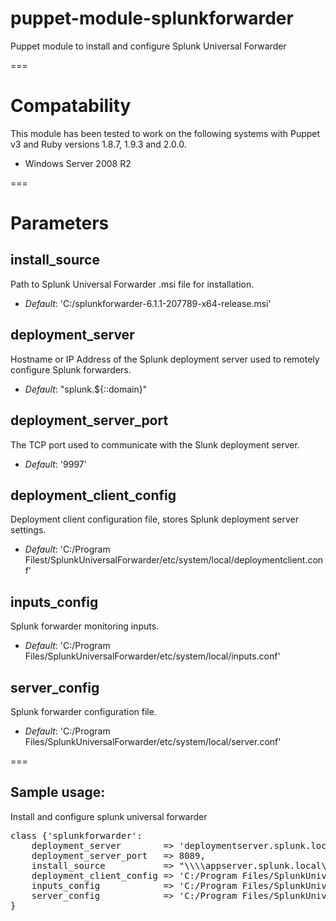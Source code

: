# puppet-module-splunkforwarder

Puppet module to install and configure Splunk Universal Forwarder

===

# Compatability

This module has been tested to work on the following systems with Puppet v3 and Ruby versions 1.8.7, 1.9.3 and 2.0.0.

 * Windows Server 2008 R2

===

# Parameters

install_source
-----------
Path to Splunk Universal Forwarder .msi file for installation.

- *Default*: 'C:/splunkforwarder-6.1.1-207789-x64-release.msi'

deployment_server
---------------------------
Hostname or IP Address of the Splunk deployment server used to remotely configure Splunk forwarders.

- *Default*: "splunk.${::domain}"

deployment_server_port
---------------
The TCP port used to communicate with the Slunk deployment server.

- *Default*: '9997'

deployment_client_config
---------------------------
Deployment client configuration file, stores Splunk deployment server settings.

- *Default*: 'C:/Program Filest/SplunkUniversalForwarder/etc/system/local/deploymentclient.conf'

inputs_config
-------------
Splunk forwarder monitoring inputs.

- *Default*: 'C:/Program Files/SplunkUniversalForwarder/etc/system/local/inputs.conf'

server_config
-------------
Splunk forwarder configuration file.

- *Default*: 'C:/Program Files/SplunkUniversalForwarder/etc/system/local/server.conf'

===

## Sample usage:
Install and configure splunk universal forwarder

<pre>
class {'splunkforwarder':
    deployment_server        => 'deploymentserver.splunk.local',
    deployment_server_port   => 8089,
    install_source           => "\\\\appserver.splunk.local\\apps\\splunkforwarder-6.1.1-207789-x64-release.msi",
    deployment_client_config => 'C:/Program Files/SplunkUniversalForwarder/etc/system/local/deploymentclient.conf',
    inputs_config            => 'C:/Program Files/SplunkUniversalForwarder/etc/system/local/inputs.conf',
    server_config            => 'C:/Program Files/SplunkUniversalForwarder/etc/system/local/server.conf',
}
</pre>